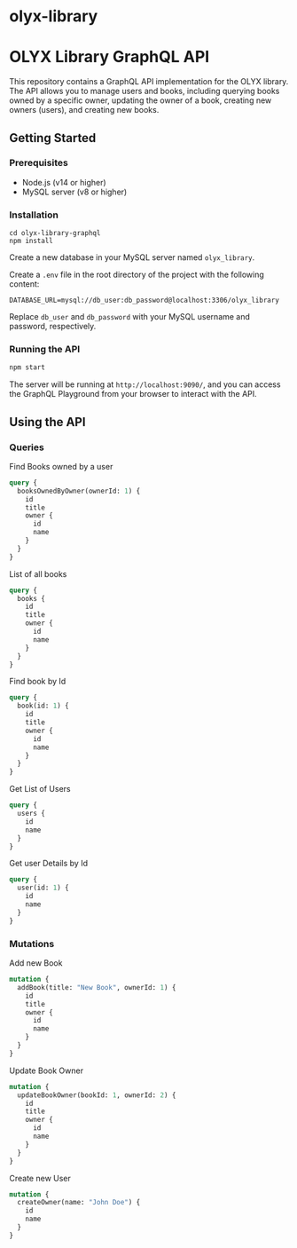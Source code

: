 # olyx-library



# OLYX Library GraphQL API

This repository contains a GraphQL API implementation for the OLYX library. The API allows you to manage users and books, including querying books owned by a specific owner, updating the owner of a book, creating new owners (users), and creating new books.

## Getting Started

### Prerequisites

- Node.js (v14 or higher)
- MySQL server (v8 or higher)

### Installation

```git clone https://github.com/olurocks/olyx-library.git
cd olyx-library-graphql
npm install
```

Create a new database in your MySQL server named `olyx_library`.

Create a `.env` file in the root directory of the project with the following content:

```dotenv
DATABASE_URL=mysql://db_user:db_password@localhost:3306/olyx_library
```

Replace `db_user` and `db_password` with your MySQL username and password, respectively.

### Running the API

```bash
npm start
```

The server will be running at `http://localhost:9090/`, and you can access the GraphQL Playground from your browser to interact with the API.

## Using the API

### Queries

Find Books owned by a user

```graphql
query {
  booksOwnedByOwner(ownerId: 1) {
    id
    title
    owner {
      id
      name
    }
  }
}
```
List of all books
```graphql
query {
  books {
    id
    title
    owner {
      id
      name
    }
  }
}
```
Find book by Id
```graphql
query {
  book(id: 1) {
    id
    title
    owner {
      id
      name
    }
  }
}
```
Get List of Users
```graphql
query {
  users {
    id
    name
  }
}
```
Get user Details by Id
```graphql
query {
  user(id: 1) {
    id
    name
  }
}
```

### Mutations
Add new Book
```graphql
mutation {
  addBook(title: "New Book", ownerId: 1) {
    id
    title
    owner {
      id
      name
    }
  }
}
```
Update Book Owner
```graphql
mutation {
  updateBookOwner(bookId: 1, ownerId: 2) {
    id
    title
    owner {
      id
      name
    }
  }
}
```

Create new User
```graphql
mutation {
  createOwner(name: "John Doe") {
    id
    name
  }
}
```


